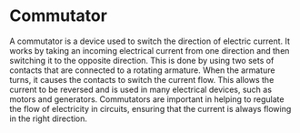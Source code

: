 # Commutator

A commutator is a device used to switch the direction of electric current. It works by taking an incoming electrical current from one direction and then switching it to the opposite direction. This is done by using two sets of contacts that are connected to a rotating armature. When the armature turns, it causes the contacts to switch the current flow. This allows the current to be reversed and is used in many electrical devices, such as motors and generators. Commutators are important in helping to regulate the flow of electricity in circuits, ensuring that the current is always flowing in the right direction.

